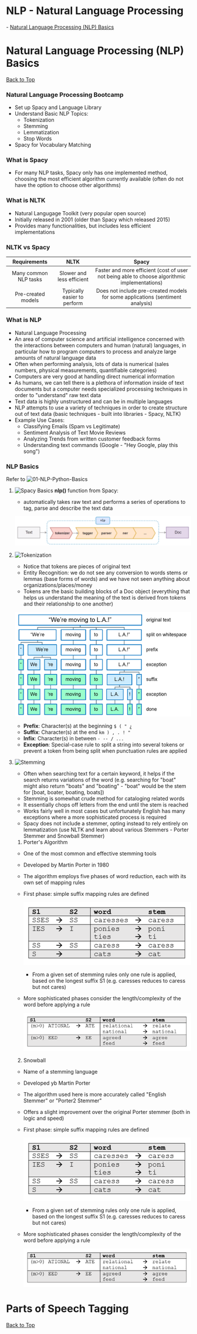 <h1 id="content">NLP - Natural Language Processing</h1>
- <a href="#nlp-basics">Natural Language Processing (NLP) Basics</a>

<h1 id="nlp-basics">Natural Language Processing (NLP) Basics</h1>
<a href="#content">Back to Top</a>

### Natural Language Processing Bootcamp

- Set up Spacy and Language Library
- Understand Basic NLP Topics:
  - Tokenization
  - Stemming
  - Lemmatization
  - Stop Words
- Spacy for Vocabulary Matching

### What is Spacy

- For many NLP tasks, Spacy only has one implemented method, choosing the most efficient algorithm currently available (often do not have the option to choose other algorithms)

### What is NLTK

- Natural Langugage Toolkit (very popular open source)
- Initially released in 2001 (older than Spacy which released 2015)
- Provides many functionalities, but includes less efficient implementations

### NLTK vs Spacy

|     Requirements      |            NLTK             |                                             Spacy                                             |
| :-------------------: | :-------------------------: | :-------------------------------------------------------------------------------------------: |
| Many common NLP tasks |  Slower and less efficient  | Faster and more efficient (cost of user not being able to choose algorithmic implementations) |
|  Pre-created models   | Typically easier to perform |        Does not include pre-created models for some applications (sentiment analysis)         |

### What is NLP

- Natural Language Processing
- An area of computer science and artificial intelligence concerned with the interactions between computers and human (natural) languages, in particular how to program computers to process and analyze large amounts of natural language data
- Often when performing analysis, lots of data is numerical (sales numbers, physical measurements, quantifiable categories)
- Computers are very good at handling direct numerical information
- As humans, we can tell there is a plethora of information inside of text documents but a computer needs specialized processing techniques in order to "understand" raw text data
- Text data is highly unstructured and can be in multiple languages
- NLP attempts to use a variety of techniques in order to create structure out of text data (basic techniques - built into libraries - Spacy, NLTK)
- Example Use Cases:
  - Classifying Emails (Spam vs Legitimate)
  - Sentiment Analysis of Text Movie Reviews
  - Analyzing Trends from written customer feedback forms
  - Understanding text commands (Google - "Hey Google, play this song")

### NLP Basics

Refer to ![01-NLP-Python-Basics](01-NLP-Python-Basics)

1. ![Spacy Basics](01-NLP-Python-Basics/00-Spacy-Basics.ipynb)
   **nlp()** function from Spacy:

   - automatically takes raw text and performs a series of operations to tag, parse and describe the text data

   ![NLP Pipeline](images/pipeline.png)

2. ![Tokenization](01-NLP-Python-Basics/01-Tokenization.ipynb)

   - Notice that tokens are pieces of original text
   - Entity Recognition: we do not see any conversion to words stems or lemmas (base forms of words) and we have not seen anything about organizations/places/money
   - Tokens are the basic building blocks of a Doc object (everything that helps us understand the meaning of the text is derived from tokens and their relationship to one another)

   ![Tokenization](images/tokenization.png)

   - **Prefix**: Character(s) at the beginning `$ ( " ¿`
   - **Suffix**: Character(s) at the end `km ) , . ! "`
   - **Infix**: Character(s) in between `- -- / ...`
   - **Exception**: Special-case rule to split a string into several tokens or prevent a token from being split when punctuation rules are applied

3. ![Stemming](01-NLP-Python-Basics/02-Stemming.ipynb)

   - Often when searching text for a certain keyword, it helps if the search returns variations of the word (e.g. searching for "boat" might also return "boats" and "boating" - "boat" would be the stem for [boat, boater, boating, boats])
   - Stemming is somewhat crude method for cataloging related words
   - It essentially chops off letters from the end until the stem is reached
   - Works fairly well in most cases but unfortunately English has many exceptions where a more sophisticated process is required
   - Spacy does not include a stemmer, opting instead to rely entirely on lemmatization (use NLTK and learn about various Stemmers - Porter Stemmer and Snowball Stemmer)

   1. Porter's Algorithm

   - One of the most common and effective stemming tools
   - Developed by Martin Porter in 1980
   - The algorithm employs five phases of word reduction, each with its own set of mapping rules

   - First phase: simple suffix mapping rules are defined

     ![Stemming 1](images/stemming1.png)

     - From a given set of stemming rules only one rule is applied, based on the longest suffix S1 (e.g. caresses reduces to caress but not cares)

   - More sophisticated phases consider the length/complexity of the word before applying a rule

     ![Stemming 2](images/stemming2.png)

   2. Snowball

   - Name of a stemming language
   - Developed yb Martin Porter
   - The algorithm used here is more accurately called "English Stemmer" or "Porter2 Stemmer"
   - Offers a slight improvement over the original Porter stemmer (both in logic and speed)

   - First phase: simple suffix mapping rules are defined

     ![Stemming 1](images/stemming1.png)

     - From a given set of stemming rules only one rule is applied, based on the longest suffix S1 (e.g. caresses reduces to caress but not cares)

   - More sophisticated phases consider the length/complexity of the word before applying a rule

     ![Stemming 2](images/stemming2.png)

<h1 id="parts-of-speech">Parts of Speech Tagging</h1>
       <a href="#content">Back to Top</a>
